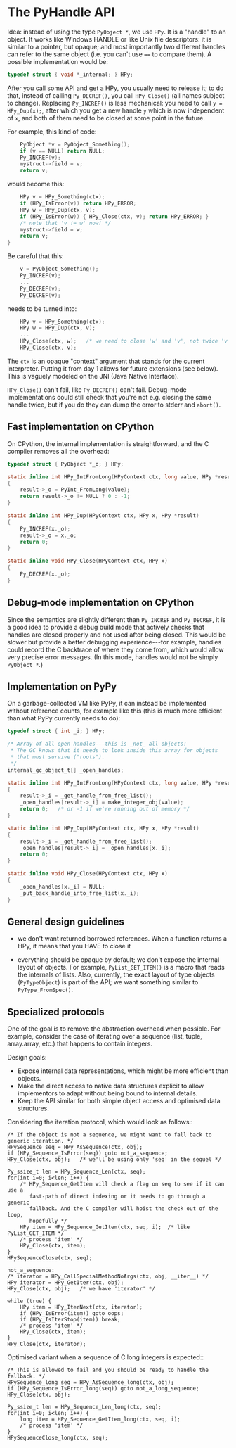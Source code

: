The PyHandle API
===================

Idea: instead of using the type `PyObject *`, we use `HPy`.  It is a
"handle" to an object.  It works like Windows HANDLE or like Unix file
descriptors: it is similar to a pointer, but opaque; and most importantly two
different handles can refer to the same object (i.e. you can't use `==` to
compare them).  A possible implementation would be:

```C
typedef struct { void *_internal; } HPy;
```

After you call some API and get a HPy, you usually need to release it;
to do that, instead of calling `Py_DECREF()`, you call `HPy_Close()`
(all names subject to change).  Replacing `Py_INCREF()` is less mechanical:
you need to call `y = HPy_Dup(x);`, after which you get a new handle
`y` which is now independent of `x`, and both of them need to be closed
at some point in the future.

For example, this kind of code:

```C
    PyObject *v = PyObject_Something();
    if (v == NULL) return NULL;
    Py_INCREF(v);
    mystruct->field = v;
    return v;
```

would become this:

```C
    HPy v = HPy_Something(ctx);
    if (HPy_IsError(v)) return HPy_ERROR;
    HPy w = HPy_Dup(ctx, v);
    if (HPy_IsError(w)) { HPy_Close(ctx, v); return HPy_ERROR; }
    /* note that 'v != w' now! */
    mystruct->field = w;
    return v;
}
```

Be careful that this:

```C
    v = PyObject_Something();
    Py_INCREF(v);
    ...
    Py_DECREF(v);
    Py_DECREF(v);
```

needs to be turned into:

```C
    HPy v = HPy_Something(ctx);
    HPy w = HPy_Dup(ctx, v);
    ...
    HPy_Close(ctx, w);   /* we need to close 'w' and 'v', not twice 'v' */
    HPy_Close(ctx, v);
```

The `ctx` is an opaque "context" argument that stands for the current
interpreter.  Putting it from day 1 allows for future extensions (see below).
This is vaguely modeled on the JNI (Java Native Interface).

`HPy_Close()` can't fail, like `Py_DECREF()` can't fail.  Debug-mode
implementations could still check that you're not e.g. closing the same handle
twice, but if you do they can dump the error to stderr and `abort()`.


Fast implementation on CPython
------------------------------

On CPython, the internal implementation is straightforward, and the C
compiler removes all the overhead:

```C
typedef struct { PyObject *_o; } HPy;

static inline int HPy_IntFromLong(HPyContext ctx, long value, HPy *result)
{
    result->_o = PyInt_FromLong(value);
    return result->_o != NULL ? 0 : -1;
}

static inline int HPy_Dup(HPyContext ctx, HPy x, HPy *result)
{
    Py_INCREF(x._o);
    result->_o = x._o;
    return 0;
}

static inline void HPy_Close(HPyContext ctx, HPy x)
{
    Py_DECREF(x._o);
}
```


Debug-mode implementation on CPython
------------------------------------

Since the semantics are slightly different than `Py_INCREF` and `Py_DECREF`, it
is a good idea to provide a debug build mode that actively checks that handles
are closed properly and not used after being closed.  This would be slower but
provide a better debugging experience---for example, handles could record the C
backtrace of where they come from, which would allow very precise error
messages.  (In this mode, handles would not be simply `PyObject *`.)


Implementation on PyPy
----------------------

On a garbage-collected VM like PyPy, it can instead be implemented
without reference counts, for example like this (this is much more
efficient than what PyPy currently needs to do):

```C
typedef struct { int _i; } HPy;

/* Array of all open handles---this is _not_ all objects!
 * The GC knows that it needs to look inside this array for objects
 * that must survive ("roots").
 */
internal_gc_object_t[] _open_handles;

static inline int HPy_IntFromLong(HPyContext ctx, long value, HPy *result)
{
    result->_i = _get_handle_from_free_list();
    _open_handles[result->_i] = make_integer_obj(value);
    return 0;   /* or -1 if we're running out of memory */
}

static inline int HPy_Dup(HPyContext ctx, HPy x, HPy *result)
{
    result->_i = _get_handle_from_free_list();
    _open_handles[result->_i] = _open_handles[x._i];
    return 0;
}

static inline void HPy_Close(HPyContext ctx, HPy x)
{
    _open_handles[x._i] = NULL;
    _put_back_handle_into_free_list(x._i);
}
```


General design guidelines
-------------------------

* we don't want returned borrowed references.  When a function returns a
  HPy, it means that you HAVE to close it

* everything should be opaque by default; we don't expose the internal layout
  of objects.  For example, `PyList_GET_ITEM()` is a macro that reads the internals
  of lists.  Also, currently, the exact layout of type objects (`PyTypeObject`) is
  part of the API; we want something similar to `PyType_FromSpec()`.


Specialized protocols
---------------------

One of the goal is to remove the abstraction overhead when possible.  For
example, consider the case of iterating over a sequence (list, tuple,
array.array, etc.) that happens to contain integers.

Design goals:

- Expose internal data representations, which might be more efficient than objects.
- Make the direct access to native data structures explicit to allow implementors to adapt without being bound to internal details.
- Keep the API similar for both simple object access and optimised data structures.

Considering the iteration protocol, which would look as follows::

    /* If the object is not a sequence, we might want to fall back to generic iteration. */
    HPySequence seq = HPy_AsSequence(ctx, obj);
    if (HPy_Sequence_IsError(seq)) goto not_a_sequence;
    HPy_Close(ctx, obj);   /* we'll be using only 'seq' in the sequel */

    Py_ssize_t len = HPy_Sequence_Len(ctx, seq);
    for(int i=0; i<len; i++) {
        /* HPy_Sequence_GetItem will check a flag on seq to see if it can use a
           fast-path of direct indexing or it needs to go through a generic
           fallback. And the C compiler will hoist the check out of the loop,
           hopefully */
        HPy item = HPy_Sequence_GetItem(ctx, seq, i);  /* like PyList_GET_ITEM */
        /* process 'item' */
        HPy_Close(ctx, item);
    }
    HPySequenceClose(ctx, seq);

    not_a_sequence:
    /* iterator = HPy_CallSpecialMethodNoArgs(ctx, obj, __iter__) */
    HPy iterator = HPy_GetIter(ctx, obj);
    HPy_Close(ctx, obj);   /* we have 'iterator' */

    while (true) {
        HPy item = HPy_IterNext(ctx, iterator);
        if (HPy_IsError(item)) goto oops;
        if (HPy_IsIterStop(item)) break;
        /* process 'item' */
        HPy_Close(ctx, item);
    }
    HPy_Close(ctx, iterator);


Optimised variant when a sequence of C long integers is expected::

    /* This is allowed to fail and you should be ready to handle the fallback. */
    HPySequence_long seq = HPy_AsSequence_long(ctx, obj);
    if (HPy_Sequence_IsError_long(seq)) goto not_a_long_sequence;
    HPy_Close(ctx, obj);

    Py_ssize_t len = HPy_Sequence_Len_long(ctx, seq);
    for(int i=0; i<len; i++) {
        long item = HPy_Sequence_GetItem_long(ctx, seq, i);
        /* process 'item' */
    }
    HPySequenceClose_long(ctx, seq);
